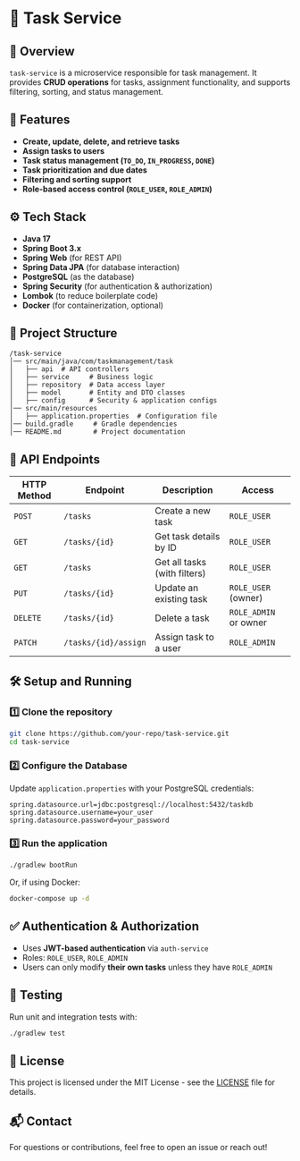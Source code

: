# 📌 Task Service

## 📖 Overview
`task-service` is a microservice responsible for task management. It provides **CRUD operations** for tasks, assignment functionality, and supports filtering, sorting, and status management.

## 🚀 Features
- **Create, update, delete, and retrieve tasks**
- **Assign tasks to users**
- **Task status management (`TO_DO`, `IN_PROGRESS`, `DONE`)**
- **Task prioritization and due dates**
- **Filtering and sorting support**
- **Role-based access control (`ROLE_USER`, `ROLE_ADMIN`)**

## ⚙️ Tech Stack
- **Java 17**
- **Spring Boot 3.x**
- **Spring Web** (for REST API)
- **Spring Data JPA** (for database interaction)
- **PostgreSQL** (as the database)
- **Spring Security** (for authentication & authorization)
- **Lombok** (to reduce boilerplate code)
- **Docker** (for containerization, optional)

## 📂 Project Structure
```
/task-service
│── src/main/java/com/taskmanagement/task
│   ├── api  # API controllers
│   ├── service     # Business logic
│   ├── repository  # Data access layer
│   ├── model       # Entity and DTO classes
│   ├── config      # Security & application configs
│── src/main/resources
│   ├── application.properties  # Configuration file
│── build.gradle     # Gradle dependencies
│── README.md        # Project documentation
```

## 🎯 API Endpoints
| HTTP Method | Endpoint             | Description                         | Access |
|------------|---------------------|-------------------------------------|--------|
| `POST`     | `/tasks`            | Create a new task                  | `ROLE_USER` |
| `GET`      | `/tasks/{id}`       | Get task details by ID             | `ROLE_USER` |
| `GET`      | `/tasks`            | Get all tasks (with filters)       | `ROLE_USER` |
| `PUT`      | `/tasks/{id}`       | Update an existing task            | `ROLE_USER` (owner) |
| `DELETE`   | `/tasks/{id}`       | Delete a task                      | `ROLE_ADMIN` or owner |
| `PATCH`    | `/tasks/{id}/assign`| Assign task to a user              | `ROLE_ADMIN` |

## 🛠️ Setup and Running
### 1️⃣ **Clone the repository**
```bash
git clone https://github.com/your-repo/task-service.git
cd task-service
```

### 2️⃣ **Configure the Database**
Update `application.properties` with your PostgreSQL credentials:
```properties
spring.datasource.url=jdbc:postgresql://localhost:5432/taskdb
spring.datasource.username=your_user
spring.datasource.password=your_password
```

### 3️⃣ **Run the application**
```bash
./gradlew bootRun
```
Or, if using Docker:
```bash
docker-compose up -d
```

## ✅ Authentication & Authorization
- Uses **JWT-based authentication** via `auth-service`
- Roles: `ROLE_USER`, `ROLE_ADMIN`
- Users can only modify **their own tasks** unless they have `ROLE_ADMIN`

## 🧪 Testing
Run unit and integration tests with:
```bash
./gradlew test
```

## 📜 License
This project is licensed under the MIT License - see the [LICENSE](LICENSE) file for details.

## 📬 Contact
For questions or contributions, feel free to open an issue or reach out!

